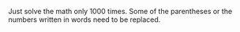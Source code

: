 Just solve the math only 1000 times.
Some of the parentheses or the numbers written in words need to be replaced.
